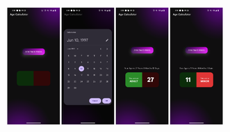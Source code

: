 <img width=24% src="Screenshots/Screenshot_20240622-171436.png"> <img width=24% src="Screenshots/Screenshot_20240622-171404.png"> <img width=24% src="Screenshots/Screenshot_20240622-171400.png"> <img width=24% src="Screenshots/Screenshot_20240622-171418.png">